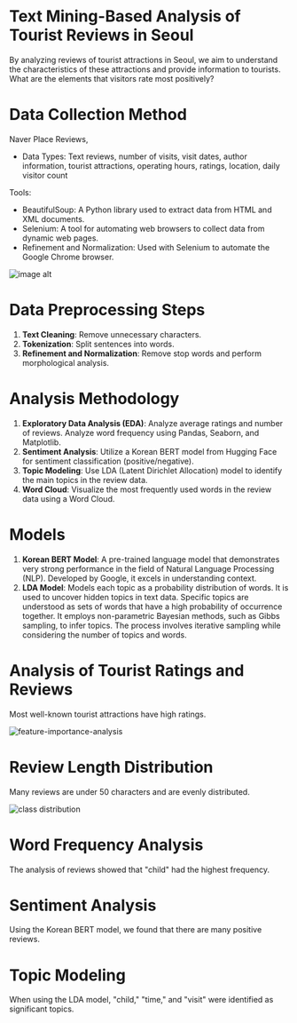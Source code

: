 # Text Mining-Based Analysis of Tourist Reviews in Seoul
By analyzing reviews of tourist attractions in Seoul, we aim to understand the characteristics of these attractions and provide information to tourists.
What are the elements that visitors rate most positively?

# Data Collection Method

Naver Place Reviews,

* Data Types: Text reviews, number of visits, visit dates, author information, tourist attractions, operating hours, ratings, location, daily visitor count

Tools:

* BeautifulSoup: A Python library used to extract data from HTML and XML documents.
* Selenium: A tool for automating web browsers to collect data from dynamic web pages.
* Refinement and Normalization: Used with Selenium to automate the Google Chrome browser.

![image alt](https://github.com/LEEJAEYONG-97/portfolio/blob/4642150dc6cb18c07a6c9122f0f9038236b52657/app/static/assets/img/%EB%A6%AC%EB%B7%B0%20%EC%BA%A1%EC%B2%98.png)


# Data Preprocessing Steps

1. **Text Cleaning**: Remove unnecessary characters.
2. **Tokenization**: Split sentences into words.
3. **Refinement and Normalization**: Remove stop words and perform morphological analysis.

# Analysis Methodology

1. **Exploratory Data Analysis (EDA)**: Analyze average ratings and number of reviews. Analyze word frequency using Pandas, Seaborn, and Matplotlib.
2. **Sentiment Analysis**: Utilize a Korean BERT model from Hugging Face for sentiment classification (positive/negative).
3. **Topic Modeling**: Use LDA (Latent Dirichlet Allocation) model to identify the main topics in the review data.
4. **Word Cloud**: Visualize the most frequently used words in the review data using a Word Cloud.

# Models

1. **Korean BERT Model**: A pre-trained language model that demonstrates very strong performance in the field of Natural Language Processing (NLP). Developed by Google, it excels in understanding context.
2. **LDA Model**: Models each topic as a probability distribution of words. It is used to uncover hidden topics in text data. Specific topics are understood as sets of words that have a high probability of occurrence together.
It employs non-parametric Bayesian methods, such as Gibbs sampling, to infer topics. The process involves iterative sampling while considering the number of topics and words.



# Analysis of Tourist Ratings and Reviews

Most well-known tourist attractions have high ratings.

![feature-importance-analysis](https://github.com/kochlisGit/ProphitBet-Soccer-Bets-Predictor/blob/main/screenshots/importance.png)

# Review Length Distribution

Many reviews are under 50 characters and are evenly distributed.


![class distribution](https://github.com/kochlisGit/ProphitBet-Soccer-Bets-Predictor/blob/main/screenshots/targets.png)

# Word Frequency Analysis

The analysis of reviews showed that "child" had the highest frequency.

# Sentiment Analysis

Using the Korean BERT model, we found that there are many positive reviews.

# Topic Modeling

When using the LDA model, "child," "time," and "visit" were identified as significant topics.





